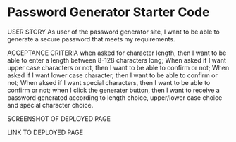 # Password Generator Starter Code

USER STORY
  As user of the password generator site,
  I want to be able to generate a secure password that meets my requirements.

ACCEPTANCE CRITERIA
  when asked for character length,  then I want to be able to enter a length between 8-128 characters long; 
  When asked if I want upper case characters or not, then I want to be able to confirm or not;
  When asked if I want lower case character, then I want to be able to confirm or not;
  When aksed if I want special characters, then I want to be able to confirm or not;
  when I click the generater button, then I want to receive a password generated according to length choice, upper/lower case choice and special character choice.
  
  SCREENSHOT OF DEPLOYED PAGE
  
  LINK TO DEPLOYED PAGE

